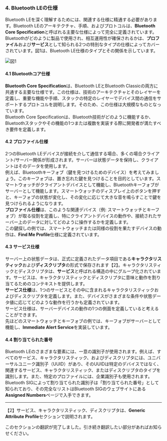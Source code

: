### 4. Bluetooth LEの仕様

Bluetooth LEを深く理解するためには、関連する仕様に精通する必要があります。Bluetooth LEのアーキテクチャ、手順、およびプロトコルは、**Bluetooth Core Specification**と呼ばれる主要な仕様によって完全に定義されています。Bluetoothがどのように製品で使用され、相互運用性が確保されるかは、**プロファイル**および**サービス**として知られる2つの特別なタイプの仕様によってカバーされています。図1は、Bluetooth LE仕様のタイプとその関係を示しています。

![図1](./images/図1.png)  

#### 4.1 Bluetoothコア仕様

**Bluetooth Core Specification**は、Bluetooth LEとBluetooth Classicの両方に共通する主要な仕様です。この仕様は、技術のアーキテクチャとそのレイヤーを定義し、重要な機能や手順、スタックの特定のレイヤーでデバイス間の通信をサポートするプロトコルを説明します。そのため、この仕様は大規模なものとなっています。  
Bluetooth Core Specificationは、Bluetooth技術がどのように機能するか、Bluetoothスタックやその機能の1つまたは複数を実装する際に開発者が満たすべき要件を定義します。

#### 4.2 プロファイル仕様

2つのBluetooth LEデバイスが接続を介して通信する場合、多くの場合クライアント/サーバー関係が形成されます。サーバーは状態データを保持し、クライアントはそのデータを使用します。  
例えば、Bluetoothキーフォブ（鍵を見つけるためのデバイス）を考えてみましょう。このキーフォブは、置き忘れた鍵を見つけることを目的としています。スマートウォッチがクライアントデバイスとして機能し、Bluetoothキーフォブがサーバーとして機能します。スマートウォッチのディスプレイ上のボタンを押すと、キーフォブの状態が変化し、その変化に応じて大きな音を鳴らすことで鍵を見つけられるようになります。  
**プロファイル仕様**は、このような関連デバイス（例: スマートウォッチとキーフォブ）が取る役割を定義し、特にクライアントデバイスの動作や、接続されたサーバー上のデータに対してどのように操作するかを定義します。  
この鍵探しの例では、スマートウォッチまたは同様の役割を果たすデバイスの動作は、**Find Me Profile**仕様に定義されています。

#### 4.3 サービス仕様

サーバー上の状態データは、正式に定義されたデータ項目である**キャラクタリスティック**および**ディスクリプタ**の形式で保存されます【2】。キャラクタリスティックとディスクリプタは、**サービス**と呼ばれる構造の中にグループ化されています。サービスは、キャラクタリスティックとディスクリプタに意味と動作を割り当てるためのコンテキストを提供します。  
**サービス仕様**は、1つのサービスとその中に含まれるキャラクタリスティックおよびディスクリプタを定義します。また、デバイスがさまざまな条件や状態データ値に応じてどのような動作を行うかも定義されています。  
サービス仕様は、サーバーデバイスの動作の1つの側面を定義していると考えることができます。  
先ほどのスマートウォッチとキーフォブの例では、キーフォブがサーバーとして機能し、**Immediate Alert Service**を実装しています。

#### 4.4 割り当てられた番号

Bluetooth LEのさまざまな要素には、一意の識別子が使用されます。例えば、すべてのサービス、キャラクタリスティック、およびディスクリプタには、ユニバーサルユニーク識別子（UUID）があり、そのUUIDは特定のデバイスではなく、関連するサービス、キャラクタリスティック、またはディスクリプタのタイプを識別します。また、特定のプロファイルには、企業識別子も使用されます。  
Bluetooth SIGによって割り当てられた識別子は「割り当てられた番号」として知られており、その完全なリストはBluetooth SIGのウェブサイトにある**Assigned Numbers**ページで入手できます。

---

【2】サービス、キャラクタリスティック、ディスクリプタは、**Generic Attribute Profile**セクションで説明されます。

このセクションの翻訳が完了しました。引き続き翻訳したい部分があればお知らせください。